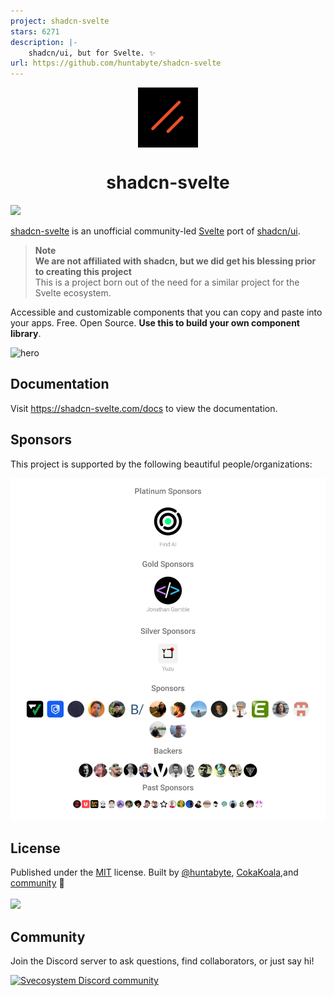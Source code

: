 ```yaml
---
project: shadcn-svelte
stars: 6271
description: |-
    shadcn/ui, but for Svelte. ✨
url: https://github.com/huntabyte/shadcn-svelte
---
```


<p align="center">
 <img align="center" src="https://raw.githubusercontent.com/huntabyte/shadcn-svelte/main/sites/docs/static/android-chrome-192x192.png" height="96" />
 <h1 align="center">
  shadcn-svelte
 </h1>
</p>

[![](https://dcbadge.vercel.app/api/server/fdXy3Sk8Gq?style=flat)](https://discord.gg/fdXy3Sk8Gq)

[shadcn-svelte](https://www.shadcn-svelte.com/) is an unofficial community-led [Svelte](https://svelte.dev) port of [shadcn/ui](https://ui.shadcn.com/).

> **Note** <br> **We are not affiliated with shadcn, but we did get his blessing prior to creating this project** <br> This is a project born out of the need for a similar project for the Svelte ecosystem.

Accessible and customizable components that you can copy and paste into your apps. Free. Open Source. **Use this to build your own component library**.

![hero](sites/docs/static/og.png)

## Documentation

Visit https://shadcn-svelte.com/docs to view the documentation.

## Sponsors

This project is supported by the following beautiful people/organizations:

<p align="center">
  <a href="https://github.com/sponsors/huntabyte">
    <img src='https://github.com/huntabyte/static/blob/main/sponsors.svg?raw=true' alt="Logos from Sponsors" />
  </a>
</p>

## License

<!-- automd:contributors license=MIT author="huntabyte" -->

Published under the [MIT](https://github.com/huntabyte/shadcn-svelte/blob/main/LICENSE) license.
Built by [@huntabyte](https://github.com/huntabyte), [CokaKoala](https://github.com/adriangonz97),and [community](https://github.com/huntabyte/shadcn-svelte/graphs/contributors) 💛
<br><br>
<a href="https://github.com/huntabyte/shadcn-svelte/graphs/contributors">
<img src="https://contrib.rocks/image?repo=huntabyte/shadcn-svelte" />
</a>

<!-- /automd -->

## Community

Join the Discord server to ask questions, find collaborators, or just say hi!

<a href="https://discord.gg/fdXy3Sk8Gq" alt="Svecosystem Discord community">
<picture>
  <source media="(prefers-color-scheme: dark)" srcset="https://invidget.switchblade.xyz/fdXy3Sk8Gq">
  <img alt="Svecosystem Discord community" src="https://invidget.switchblade.xyz/fdXy3Sk8Gq?theme=light">
</picture>
</a>

